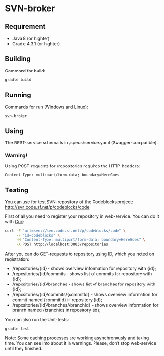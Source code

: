 # SVN-broker

## Requirement

* Java 8 (or highter)
* Gradle 4.3.1 (or highter)

## Building

Command for build:

``` bash
gradle build
```

## Running

Commands for run (Windows and Linux):

``` bash
svn-broker
```

## Using

The REST-service schema is in /specs/service.yaml (Swagger-compatible).

### Warning!

Using POST-requests for /repositories requires the HTTP-headers:

``` http
Content-Type: multipart/form-data; boundary=HereGoes
```

## Testing

You can use for test SVN-repository of the Codeblocks project: http://svn.code.sf.net/p/codeblocks/code

First of all you need to register your repository in web-service. You can do it with [Curl](https://curl.haxx.se/):

``` bash
curl -F "url=svn://svn.code.sf.net/p/codeblocks/code" \
     -F "id=codeblocks" \
     -H "Content-Type: multipart/form-data; boundary=HereGoes" \
     -X POST http://localhost:3003/repositories
```

After you can do GET-requests to repository using ID, which you noted on registration:
* /repositories/{id} - shows overview information for repository with {id};
* /repositories/{id}/commits - shows list of commits for repository with {id};
* /repositories/{id}/branches - shows list of branches for repository with {id};
* /repositories/{id}/commits/{commitId} - shows overview information for commit named {commitId} in repository {id};
* /repositories/{id}/branches/{branchId} - shows overview information for branch named {branchId} in repository {id};

You can also run the Unit-tests:
``` bash
gradle test
```

Note: Some caching processes are working asynchronously and taking time. You can see info about it in warnings. Please, don't stop web-service until they finished.